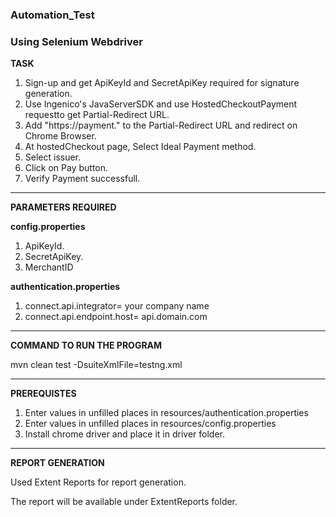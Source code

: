 ### Automation_Test
### Using Selenium Webdriver

**TASK**

1. Sign-up and get ApiKeyId and SecretApiKey required for signature generation.
2. Use Ingenico's JavaServerSDK and use HostedCheckoutPayment requestto get Partial-Redirect URL.
3. Add "https://payment." to the Partial-Redirect URL and redirect on Chrome Browser.
4. At hostedCheckout page, Select Ideal Payment method.
5. Select issuer.
6. Click on Pay button.
7. Verify Payment successfull.

---

**PARAMETERS REQUIRED**

**config.properties**
1. ApiKeyId.
2. SecretApiKey.
3. MerchantID


**authentication.properties**
1. connect.api.integrator= your company name
2. connect.api.endpoint.host= api.domain.com

---

**COMMAND TO RUN THE PROGRAM**

mvn clean test -DsuiteXmlFile=testng.xml

---

**PREREQUISTES**
1. Enter values in unfilled places in resources/authentication.properties
2. Enter values in unfilled places in resources/config.properties
3. Install chrome driver and place it in driver folder.

---

**REPORT GENERATION**

Used Extent Reports for report generation.

The report will be available under ExtentReports folder.
